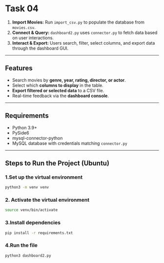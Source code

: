 # Task 04

1. **Import Movies:** Run `import_csv.py` to populate the database from `movies.csv`.  
2. **Connect & Query:** `dashboard2.py` uses `connector.py` to fetch data based on user interactions.  
3. **Interact & Export:** Users search, filter, select columns, and export data through the dashboard GUI.

---

## Features

- Search movies by **genre, year, rating, director, or actor**.  
- Select which **columns to display** in the table.  
- **Export filtered or selected data** to a CSV file.  
- Real-time feedback via the **dashboard console**.

---

## Requirements

- Python 3.9+  
- PySide6  
- mysql-connector-python  
- MySQL database with credentials matching `connector.py`  

---

## Steps to Run the Project (Ubuntu)

### 1.Set up the virtual environment
 ```bash 
python3 -m venv venv
```
### 2. Activate the virtual environment
 ```bash 
source venv/bin/activate
```
### 3.Install dependencies
 ```bash
 pip install -r requirements.txt
```
### 4.Run the file
 ```bash 
python3 dashboard2.py
```

